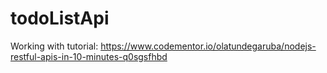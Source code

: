 # todoListApi
Working with tutorial: https://www.codementor.io/olatundegaruba/nodejs-restful-apis-in-10-minutes-q0sgsfhbd
